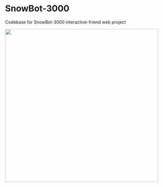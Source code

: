 # SnowBot-3000
Codebase for SnowBot-3000 interactive-friend web project

<img src='/snowbot/static/images/snowbot2.GIF' width='500px'>
